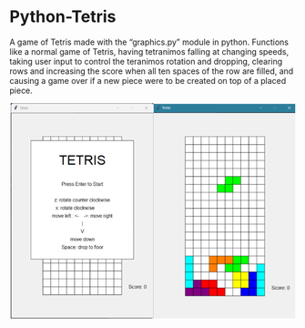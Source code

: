 # Python-Tetris

A game of Tetris made with the “graphics.py” module in python.  Functions like a normal game of Tetris, having tetranimos falling at changing speeds, taking user input to control the teranimos rotation and dropping, clearing rows and increasing the score when all ten spaces of the row are filled, and causing a game over if a new piece were to be created on top of a placed piece.  

<center>
<div>
<img src="Tetris_screenshot.png" width="500"/>
</div>
</center>
